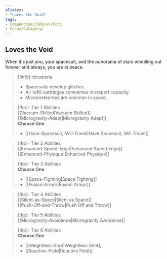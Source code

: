 ```yaml
---
aliases:
- "Loves the Void"
tags:
- Compendium/CSRD/en/Foci
- Focus/Category/
---
```


  
## Loves the Void  
When it's just you, your spacesuit, and the panorama of stars wheeling out forever and always, you are at peace.  

>[!info] Intrusions  
>- Spacesuits develop glitches.  
>- Air refill cartridges sometimes misreport capacity.  
>- Micrometeorites are common in space.  


>[!tip]- Tier 1 Abilities  
> [[Vacuum-Skilled|Vacuum Skilled]]  
> [[Microgravity-Adept|Microgravity Adept]]  
> **Choose One**  
>- [[Have-Spacesuit,-Will-Travel|Have Spacesuit, Will Travel]]  


>[!tip]- Tier 2 Abilities  
> [[Enhanced-Speed-Edge|Enhanced Speed Edge]]  
> [[Enhanced-Physique|Enhanced Physique]]  


>[!tip]- Tier 3 Abilities  
> **Choose One**  
>- [[Space-Fighting|Space Fighting]]  
>- [[Fusion-Armor|Fusion Armor]]  


>[!tip]- Tier 4 Abilities  
> [[Silent-as-Space|Silent as Space]]  
> [[Push-Off-and-Throw|Push Off and Throw]]  


>[!tip]- Tier 5 Abilities  
> [[Microgravity-Avoidance|Microgravity Avoidance]]  


>[!tip]- Tier 6 Abilities  
> **Choose One**  
>- [[Weightless-Shot|Weightless Shot]]  
>- [[Reactive-Field|Reactive Field]]
